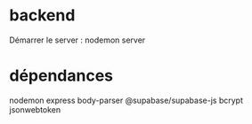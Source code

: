 # backend

Démarrer le server : nodemon server

# dépendances

nodemon
express
body-parser
@supabase/supabase-js
bcrypt
jsonwebtoken

